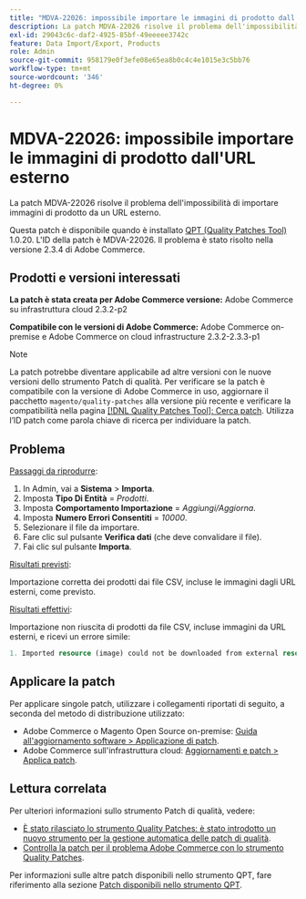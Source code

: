 ```yaml
---
title: "MDVA-22026: impossibile importare le immagini di prodotto dall'URL esterno"
description: La patch MDVA-22026 risolve il problema dell'impossibilità di importare immagini di prodotto da un URL esterno.
exl-id: 29043c6c-daf2-4925-85bf-49eeeee3742c
feature: Data Import/Export, Products
role: Admin
source-git-commit: 958179e0f3efe08e65ea8b0c4c4e1015e3c5bb76
workflow-type: tm+mt
source-wordcount: '346'
ht-degree: 0%

---
```


# MDVA-22026: impossibile importare le immagini di prodotto dall&#39;URL esterno

La patch MDVA-22026 risolve il problema dell&#39;impossibilità di importare immagini di prodotto da un URL esterno.

Questa patch è disponibile quando è installato [QPT (Quality Patches Tool)](/help/announcements/adobe-commerce-announcements/magento-quality-patches-released-new-tool-to-self-serve-quality-patches.md) 1.0.20. L&#39;ID della patch è MDVA-22026. Il problema è stato risolto nella versione 2.3.4 di Adobe Commerce.

## Prodotti e versioni interessati

**La patch è stata creata per Adobe Commerce versione:** Adobe Commerce su infrastruttura cloud 2.3.2-p2

**Compatibile con le versioni di Adobe Commerce:** Adobe Commerce on-premise e Adobe Commerce on cloud infrastructure 2.3.2-2.3.3-p1

>[!NOTE]
>
>La patch potrebbe diventare applicabile ad altre versioni con le nuove versioni dello strumento Patch di qualità. Per verificare se la patch è compatibile con la versione di Adobe Commerce in uso, aggiornare il pacchetto `magento/quality-patches` alla versione più recente e verificare la compatibilità nella pagina [[!DNL Quality Patches Tool]: Cerca patch](https://devdocs.magento.com/quality-patches/tool.html#patch-grid). Utilizza l’ID patch come parola chiave di ricerca per individuare la patch.

## Problema

<u>Passaggi da riprodurre</u>:

1. In Admin, vai a **Sistema** > **Importa**.
1. Imposta **Tipo Di Entità** = *Prodotti*.
1. Imposta **Comportamento Importazione** = *Aggiungi/Aggiorna*.
1. Imposta **Numero Errori Consentiti** = *10000*.
1. Selezionare il file da importare.
1. Fare clic sul pulsante **Verifica dati** (che deve convalidare il file).
1. Fai clic sul pulsante **Importa**.

<u>Risultati previsti</u>:

Importazione corretta dei prodotti dai file CSV, incluse le immagini dagli URL esterni, come previsto.

<u>Risultati effettivi</u>:

Importazione non riuscita di prodotti da file CSV, incluse immagini da URL esterni, e ricevi un errore simile:

```php
1. Imported resource (image) could not be downloaded from external resource due to timeout or access permissions in row(s): 4, 5, 8, 9, 16, 18, 20, 21, 22, 23, 26, 27, 28, 52, 53, 55, 58, 63, 70, 71, 77, 78, 83, 84, 91
```

## Applicare la patch

Per applicare singole patch, utilizzare i collegamenti riportati di seguito, a seconda del metodo di distribuzione utilizzato:

* Adobe Commerce o Magento Open Source on-premise: [Guida all&#39;aggiornamento software > Applicazione di patch](https://devdocs.magento.com/guides/v2.4/comp-mgr/patching.html).
* Adobe Commerce sull&#39;infrastruttura cloud: [Aggiornamenti e patch > Applica patch](https://devdocs.magento.com/cloud/project/project-patch.html).

## Lettura correlata

Per ulteriori informazioni sullo strumento Patch di qualità, vedere:

* [È stato rilasciato lo strumento Quality Patches: è stato introdotto un nuovo strumento per la gestione automatica delle patch di qualità](/help/announcements/adobe-commerce-announcements/magento-quality-patches-released-new-tool-to-self-serve-quality-patches.md).
* [Controlla la patch per il problema Adobe Commerce con lo strumento Quality Patches](/help/support-tools/patches-available-in-qpt-tool/check-patch-for-magento-issue-with-magento-quality-patches.md).

Per informazioni sulle altre patch disponibili nello strumento QPT, fare riferimento alla sezione [Patch disponibili nello strumento QPT](https://support.magento.com/hc/en-us/sections/360010506631-Patches-available-in-QPT-tool-).
